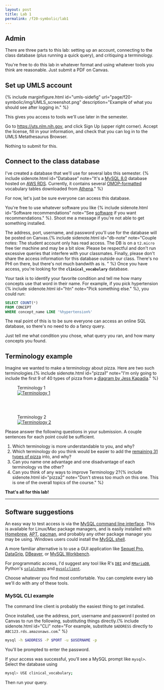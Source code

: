 ```yaml
---
layout: post
title: Lab 1
permalink: /f20-symbolic/lab1
---
```


## Admin

There are three parts to this lab: setting up an account, connecting to the class database (plus running a quick query), and critiquing a terminology.

You're free to do this lab in whatever format and using whatever tools you think are reasonable.
Just submit a PDF on Canvas.


## Set up UMLS account

{% include marginfigure.html id="umls-sidefig" url="page/f20-symbolic/img/UMLS_screenshot.png" description="Example of what you should see after logging in." %}

This gives you access to tools we'll use later in the semester.

Go to <https://uts.nlm.nih.gov>, and click Sign Up (upper right corner).
Accept the license, fill in your information, and check that you can log in to the UMLS Metathesaurus Browser.

Nothing to submit for this.

## Connect to the class database

I've created a database that we'll use for several labs this semester.
{% include sidenote.html id="Database" note="It's a [MySQL 8.0](https://dev.mysql.com/doc/refman/8.0/en/) database hosted on [AWS RDS](https://aws.amazon.com/rds/).
Currently, it contains several [OMOP-formatted](https://ohdsi.github.io/TheBookOfOhdsi/CommonDataModel.html) vocabulary tables downloaded from [Athena](https://athena.ohdsi.org/)." %}


For now, let's just be sure everyone can access this database.

You're free to use whatever software you like {% include sidenote.html id="Software recommendations" note="See [software](#software) if you want recommendations." %}.
Shoot me a message if you're not able to get something installed.

The address, port, username, and password you'll use for the database will be posted on Canvas.{% include sidenote.html id="db-note" note="Couple notes:
The student account only has read access.
The DB is on a `t2.micro` free tier machine and may be a bit slow.
Please be respectful and don't run excessive queries that interfere with your classmates.
Finally, please don't share the access information for this database outside our class.
There's no PHI on there, but there's not much bandwith as is.
" %}
Once you have access, you're looking for the **`clinical_vocabulary`** database.

<span class="newthought">Your task</span> is to identify your favorite condition and tell me how many concepts use that word in their name.
For example, if you pick hypertension {% include sidenote.html id="htn" note="Pick something else." %}, you could run:

```sql
SELECT COUNT(*)
FROM CONCEPT
WHERE concept_name LIKE '%hypertension%'
```

The real point of this is to be sure everyone can access an online SQL database, so there's no need to do a fancy query.

Just tell me what condition you chose, what query you ran, and how many concepts you found.



## Terminology example

<span class="newthought">Imagine we wanted</span> to make a terminology about pizza.
Here are two such terminologies.{% include sidenote.html id="pizza1" note="I'm only going to include the first 9 of 40 types of pizza from a [diagram by Jess Kapadia](https://www.foodrepublic.com/2015/11/18/have-you-tried-these-40-types-of-pizza/)." %}


<figure>
<figcaption>Terminology 1</figcaption>
<a href="/course-notes/page/f20-symbolic/img/pizza_01.png">
<img class="fullwidth" src="/course-notes/page/f20-symbolic/img/pizza_01.png" alt="Terminology 1" />
</a>
</figure>

<br><br>

<figure>
<figcaption>Terminology 2</figcaption>
<a href="/course-notes/page/f20-symbolic/img/pizza_02.png">
<img class="fullwidth" src="/course-notes/page/f20-symbolic/img/pizza_02.png" alt="Terminology 2" />
</a>
</figure>


Please answer the following questions in your submission.
A couple sentences for each point could be sufficient.

1. Which terminology is more understandable to you, and why?
2. Which terminology do you think would be easier to add the [remaining 31 types of pizza](https://www.foodrepublic.com/2015/11/18/have-you-tried-these-40-types-of-pizza/) into, and why?
3. Can you name one advantage and one disadvantage of each terminology vs the other?
4. Can you think of any ways to improve Terminology 2?{% include sidenote.html id="pizza2" note="Don't stress too much on this one. This is one of the overall topics of the course." %}

**That's all for this lab!**

---


## Software suggestions

An easy way to test access is via the [MySQL command line interface](https://dev.mysql.com/doc/refman/8.0/en/mysql.html).
This is available for Linux/Mac package managers, and is easily installed with [Homebrew](https://formulae.brew.sh/formula/mysql), [APT](https://dev.mysql.com/downloads/repo/apt/), [pacman](https://wiki.archlinux.org/index.php/MySQL), and probably any other package manager you may be using.
Windows users could install the [MySQL shell](https://dev.mysql.com/doc/mysql-shell/8.0/en/mysql-shell-install.html).

A more familiar alternative is to use a GUI application like [Sequel Pro](https://www.sequelpro.com/), [DataGrip](https://www.jetbrains.com/datagrip/), [DBeaver](https://dbeaver.io/), or [MySQL Workbench](https://www.mysql.com/products/workbench/).

For programmatic access, I'd suggest any tool like R's [`DBI`](https://db.rstudio.com/dbi/) and [`RMariaDB`](https://rmariadb.r-dbi.org/), Python's [`sqlalchemy`](https://docs.sqlalchemy.org/en/13/dialects/mysql.html) and [`mysqlclient`](https://mysqlclient.readthedocs.io/).

Choose whatever you find most comfortable.
You can complete every lab we'll do with any of these tools.

### MySQL CLI example

The command line client is probably the easiest thing to get installed.

Once installed, use the address, port, username and password I posted on Canvas to run the following, substituting things directly.{% include sidenote.html id="CLI" note="For example, substitute `$ADDRESS` directly to `ABC123.rds.amazonaws.com`." %}

```bash
mysql -h $ADDRESS -P $PORT -u $USERNAME -p
```

You'll be prompted to enter the password.

If your access was successful, you'll see a MySQL prompt like `mysql>`.
Select the database using

```bash
mysql> USE clinical_vocabulary;
```

Then run your query.
